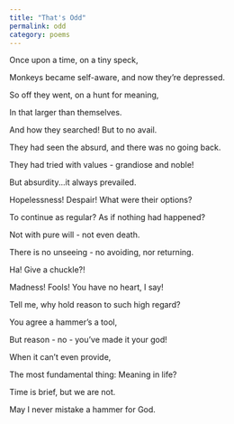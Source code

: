 ```yaml
---
title: "That's Odd"
permalink: odd
category: poems
---
```


Once upon a time, on a tiny speck,

Monkeys became self-aware, and now they’re depressed.

So off they went, on a hunt for meaning,

In that larger than themselves.

And how they searched! But to no avail.

They had seen the absurd, and there was no going back.

They had tried with values - grandiose and noble!

But absurdity...it always prevailed.

Hopelessness! Despair! What were their options?

To continue as regular? As if nothing had happened?

Not with pure will - not even death.

There is no unseeing - no avoiding, nor returning.

Ha! Give a chuckle?!

Madness! Fools! You have no heart, I say!

Tell me, why hold reason to such high regard?

You agree a hammer’s a tool,

But reason - no - you’ve made it your god!

When it can’t even provide,

The most fundamental thing: Meaning in life?

Time is brief, but we are not.

May I never mistake a hammer for God.
